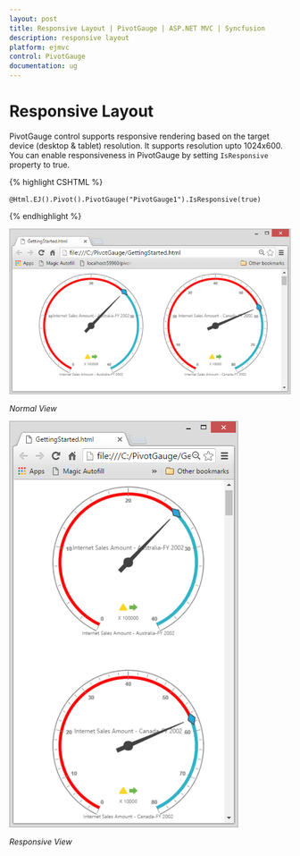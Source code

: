 ```yaml
---
layout: post
title: Responsive Layout | PivotGauge | ASP.NET MVC | Syncfusion
description: responsive layout
platform: ejmvc
control: PivotGauge
documentation: ug
---
```


# Responsive Layout

PivotGauge control supports responsive rendering based on the target device (desktop & tablet) resolution. It supports resolution upto 1024x600. You can enable responsiveness in PivotGauge by setting `IsResponsive` property to true.

{% highlight CSHTML %}

    @Html.EJ().Pivot().PivotGauge("PivotGauge1").IsResponsive(true)

{% endhighlight  %}

![](Responsive-Layout_images/Responsive1.png)

_Normal View_


![](Responsive-Layout_images/Responsive2.png)

_Responsive View_



